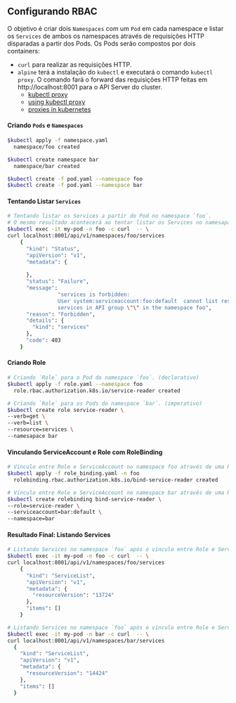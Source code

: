 ## Configurando RBAC

O objetivo é criar dois `Namespaces` com um `Pod` em cada namespace e listar os `Services` de ambos os namespaces através de requisições HTTP disparadas a partir dos Pods. Os Pods serão compostos por dois containers:
- `curl` para realizar as requisições HTTP.
- `alpine` terá a instalação do `kubectl` e executará o comando `kubectl proxy`. O comando fará o forward das requisições HTTP feitas em http://localhost:8001 para o API Server do cluster.
	- [kubectl proxy](https://kubernetes.io/docs/reference/generated/kubectl/kubectl-commands#proxy)
	- [using kubectl proxy](https://kubernetes.io/docs/tasks/access-application-cluster/access-cluster/#using-kubectl-proxy)
	- [proxies in kubernetes](https://kubernetes.io/docs/concepts/cluster-administration/proxies/)


#### Criando `Pods` e `Namespaces`
``` bash
$kubectl apply -f namespace.yaml
  namespace/foo created

$kubectl create namespace bar
  namespace/bar created

$kubectl create -f pod.yaml --namespace foo
$kubectl create -f pod.yaml --namespace bar
```

#### Tentando Listar `Services`
``` bash
# Tentando listar os Services a partir do Pod no namespace `foo`.
# O mesmo resultado acontecerá ao tentar listar os Services no namesapace `bar`.
$kubectl exec -it my-pod -n foo -c curl  -- \
curl localhost:8001/api/v1/namespaces/foo/services
	{
	  "kind": "Status",
	  "apiVersion": "v1",
	  "metadata": {
	    
	  },
	  "status": "Failure",
	  "message":
				"services is forbidden:
				User system:serviceaccount:foo:default  cannot list resource
				services in API group \"\" in the namespace foo",
	  "reason": "Forbidden",
	  "details": {
	    "kind": "services"
	  },
	  "code": 403
	}
```

#### Criando Role
``` bash
# Criando `Role` para o Pod do namespace `foo`. (declarativo)
$kubectl apply -f role.yaml --namespace foo
  role.rbac.authorization.k8s.io/service-reader created

# Criando `Role` para os Pods do namespace `bar`. (imperativo)
$kubectl create role service-reader \
--verb=get \
--verb=list \
--resource=services \
--namesapace bar
```

#### Vinculando ServiceAccount e Role com RoleBinding
``` bash
# Vinculo entre Role e ServiceAccount no namespace foo através de uma RoleBinding. (declarativo)
$kubectl apply -f role_binding.yaml -n foo
  rolebinding.rbac.authorization.k8s.io/bind-service-reader created

# Vinculo entre Role e ServiceAccount no namespace bar através de uma RoleBinding. (imperativo)
$kubectl create rolebinding bind-service-reader \
--role=service-reader \
--serviceaccount=bar:default \
--namespace=bar
```

#### Resultado Final: Listando Services
``` bash
# Listando Services no namespace `foo` após o vinculo entre Role e ServiceAccount.
$kubectl exec -it my-pod -n foo -c curl  -- \
curl localhost:8001/api/v1/namespaces/foo/services
	{
	  "kind": "ServiceList",
	  "apiVersion": "v1",
	  "metadata": {
	    "resourceVersion": "13724"
	  },
	  "items": []
	}

# Listando Services no namespace `foo` após o vinculo entre Role e ServiceAccount.
$kubectl exec -it my-pod -n bar -c curl  -- \
curl localhost:8001/api/v1/namespaces/bar/services
  {
    "kind": "ServiceList",
    "apiVersion": "v1",
    "metadata": {
      "resourceVersion": "14424"
    },
    "items": []
  }
```
